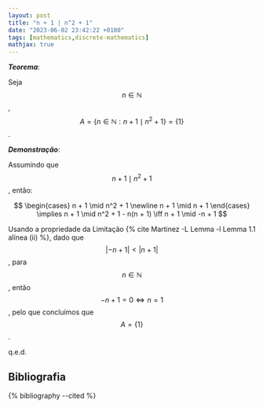 ```yaml
---
layout: post
title: "n + 1 | n^2 + 1"
date: "2023-06-02 23:42:22 +0100"
tags: [mathematics,discrete-mathematics]
mathjax: true
---
```


***Teorema***:

Seja $$n \in \mathbb{N}$$, $$A = \{n \in \mathbb{N}: n + 1 \mid n^2 + 1\} = \{1\}$$.

***Demonstração***:

Assumindo que $$n + 1 \mid n^2 + 1$$, então:

$$
\begin{cases}
  n + 1 \mid n^2 + 1 \newline
  n + 1 \mid n + 1
\end{cases}
\implies n + 1 \mid n^2 + 1 - n(n + 1)
\iff n + 1 \mid -n + 1
$$

Usando a propriedade da Limitação
{% cite Martinez -L Lemma -l Lemma 1.1 alínea (ii) %},
dado que $$| -n + 1 | < | n + 1|$$, para $$n \in \mathbb{N}$$, então
$$-n + 1 = 0 \iff n = 1$$, pelo que concluímos que $$A = \{ 1 \}$$.

q.e.d.

## Bibliografia

{% bibliography --cited %}
